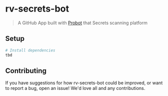 # rv-secrets-bot

> A GitHub App built with [Probot](https://github.com/probot/probot) that Secrets scanning platform

## Setup

```sh
# Install dependencies
tbd
```

## Contributing

If you have suggestions for how rv-secrets-bot could be improved, or want to report a bug, open an issue! We'd love all and any contributions.
